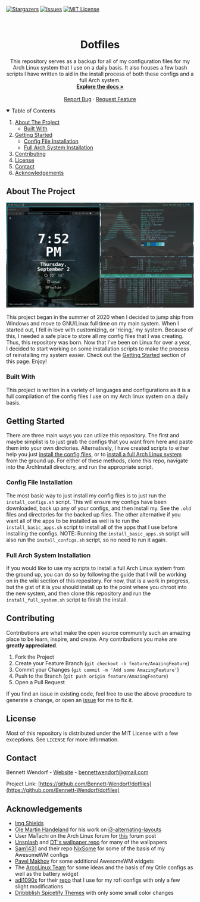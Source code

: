 <!--
*** This readme is inspired by the Best-README-Template available at https://github.com/othneildrew/Best-README-Template. Thanks to othneildrew for the inspiration!
-->


<!-- PROJECT SHIELDS -->
<!--
*** I'm using markdown "reference style" links for readability.
*** Reference links are enclosed in brackets [ ] instead of parentheses ( ).
*** See the bottom of this document for the declaration of the reference variables
*** for contributors-url, forks-url, etc. This is an optional, concise syntax you may use.
*** https://www.markdownguide.org/basic-syntax/#reference-style-links
-->
[![Stargazers][stars-shield]][stars-url]
[![Issues][issues-shield]][issues-url]
[![MIT License][license-shield]][license-url]


<!-- PROJECT LOGO -->
<br />
<p align="center">
  <!-- TODO Add logo here -->
  <!-- <a href="https://github.com/bennett-wendorf/dotfiles">
    <img src="images/logo.png" alt="Logo" width="80" height="80">
  </a> -->

  <h1 align="center">Dotfiles</h3>

  <p align="center">
    This repository serves as a backup for all of my configuration files for my Arch Linux system that I use on a daily basis. It also houses a few bash scripts I have written to aid in the install process of both these configs and a full Arch system.
    <br />
    <a href="https://github.com/bennett-wendorf/dotfiles"><strong>Explore the docs »</strong></a>
    <br />
    <br />
    <a href="https://github.com/bennett-wendorf/dotfiles/issues">Report Bug</a>
    ·
    <a href="https://github.com/bennett-wendorf/dotfiles/issues">Request Feature</a>
  </p>
</p>



<!-- TABLE OF CONTENTS -->
<details open="open">
  <summary>Table of Contents</summary>
  <ol>
    <li>
      <a href="#about-the-project">About The Project</a>
      <ul>
        <li><a href="#built-with">Built With</a></li>
      </ul>
    </li>
    <li>
      <a href="#getting-started">Getting Started</a>
      <ul>
        <li><a href="#config-file-installation">Config File Installation</a></li>
        <li><a href="#full-arch-system-installation">Full Arch System Installation</a></li>
      </ul>
    </li>
    <li><a href="#contributing">Contributing</a></li>
    <li><a href="#license">License</a></li>
    <li><a href="#contact">Contact</a></li>
    <li><a href="#acknowledgements">Acknowledgements</a></li>
  </ol>
</details>



<!-- ABOUT THE PROJECT -->
## About The Project

<p align='center'><img src='res/linux-config-screenshot-01.png'></p>

This project began in the summer of 2020 when I decided to jump ship from Windows and move to GNU/Linux full time on my main system. When I started out, I fell in love with customizing, or 'ricing,' my system. Because of this, I needed a safe place to store all my config files that I was creating. Thus, this repository was born. Now that I've been on Linux for over a year, I decided to start working on some installation scripts to make the process of reinstalling my system easier. Check out the [Getting Started](#getting-started) section of this page. Enjoy!

### Built With

This project is written in a variety of languages and configurations as it is a full compilation 
of the config files I use on my Arch linux system on a daily basis.



<!-- GETTING STARTED -->
## Getting Started

There are three main ways you can utilize this repository. The first and maybe simplist is to just grab the configs that you want from here and paste them into your own dirctories. Alternatively, I have created scripts to either help you just [install the config files](#config-file-installation), or to [install a full Arch Linux system](#full-arch-system-installation) from the ground up. For either of these methods, clone this repo, navigate into the ArchInstall directory, and run the appropriate script.

### Config File Installation

The most basic way to just install my config files is to just run the `install_configs.sh` script. This will ensure my configs have been downloaded, back up any of your configs, and then install my. See the `.old` files and directories for the backed up files. The other alternative if you want all of the apps to be installed as well is to run the `install_basic_apps.sh` script to install all of the apps that I use before installing the configs. NOTE: Running the `install_basic_apps.sh` script will also run the `install_configs.sh` script, so no need to run it again.

### Full Arch System Installation

If you would like to use my scripts to install a full Arch Linux system from the ground up, you can do so by following the guide that I will be working on in the wiki section of this repository. For now, that is a work in progress, but the gist of it is you should install up to the point where you chroot into the new system, and then clone this repository and run the `install_full_system.sh` script to finish the install.

<!-- CONTRIBUTING -->
## Contributing

Contributions are what make the open source community such an amazing place to be learn, inspire, and create. Any contributions you make are **greatly appreciated**.

1. Fork the Project
2. Create your Feature Branch (`git checkout -b feature/AmazingFeature`)
3. Commit your Changes (`git commit -m 'Add some AmazingFeature'`)
4. Push to the Branch (`git push origin feature/AmazingFeature`)
5. Open a Pull Request

If you find an issue in existing code, feel free to use the above procedure to generate a change, or open an [issue](https://github.com/Bennett-Wendorf/dotfiles/issues) for me to fix it.


<!-- LICENSE -->
## License

Most of this repository is distributed under the MIT License with a few exceptions. 
See `LICENSE` for more information.



<!-- CONTACT -->
## Contact

Bennett Wendorf - [Website](https://bennett-wendorf.github.io/) - bennettwendorf@gmail.com

Project Link: [https://github.com/Bennett-Wendorf/dotfiles](https://github.com/Bennett-Wendorf/dotfiles)



<!-- ACKNOWLEDGEMENTS -->
## Acknowledgements
* [Img Shields](https://shields.io)
* [Ole Martin Handeland](https://github.com/olemartinorg) for his work on [i3-alternating-layouts](https://github.com/olemartinorg/i3-alternating-layout)
* User MaTachi on the Arch Linux forum for [this](https://bbs.archlinux.org/viewtopic.php?pid=1484947#p1484947) forum post
* [Unsplash](https://unsplash.com/) and [DT's wallpaper repo](https://gitlab.com/dwt1/wallpapers) for many of the wallpapers
* [Sam1431](https://github.com/Sam1431) and their repo [NixSome](https://github.com/Sam1431/NixSome) for some of the basis of my AwesomeWM configs
* [Pavel Makhov](https://pavelmakhov.com/awesome-wm-widgets) for some additional AwesomeWM widgets
* The [ArcoLinux Team](https://arcolinux.com/) for some ideas and the basis of my Qtile configs as well as the battery widget
* [adi1090x](https://github.com/adi1090x) for their [repo](https://github.com/adi1090x/rofi) that I use for my rofi configs with only a few slight modifications
* [Dribbblish Spicetify Themes](https://github.com/morpheusthewhite/spicetify-themes/tree/master/Dribbblish) with only some small color changes

<!-- * [GitHub Pages](https://pages.github.com) -->



<!-- MARKDOWN LINKS & IMAGES -->
<!-- https://www.markdownguide.org/basic-syntax/#reference-style-links -->
[forks-shield]: https://img.shields.io/github/forks/bennett-wendorf/dotfiles.svg?style=flat
[forks-url]: https://github.com/bennett-wendorf/dotfiles/network/members
[stars-shield]: https://img.shields.io/github/stars/bennett-wendorf/dotfiles.svg?style=flat&color=yellow
[stars-url]: https://github.com/bennett-wendorf/dotfiles/stargazers
[issues-shield]: https://img.shields.io/github/issues/bennett-wendorf/dotfiles.svg?style=flat&color=red
[issues-url]: https://github.com/bennett-wendorf/dotfiles/issues
[license-shield]: https://img.shields.io/github/license/bennett-wendorf/dotfiles.svg?style=flat
[license-url]: https://github.com/bennett-wendorf/dotfiles/blob/master/LICENSE.txt